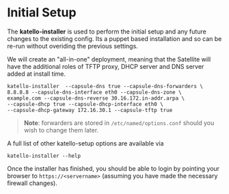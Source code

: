 # Initial Setup

The **katello-installer** is used to perform the initial setup and any future changes to the existing config. Its a puppet based installation and so can be re-run without overiding the previous settings.

We will create an "all-in-one" deployment, meaning that the Satellite will have the additional roles of TFTP proxy, DHCP server and DNS server added at install time.

```
katello-installer  --capsule-dns true --capsule-dns-forwarders \
8.8.8.8 --capsule-dns-interface eth0 --capsule-dns-zone \
example.com --capsule-dns-reverse 30.16.172.in-addr.arpa \
--capsule-dhcp true --capsule-dhcp-interface eth0 \
--capsule-dhcp-gateway 172.16.30.1 --capsule-tftp true
```

>**Note**: forwarders are stored in ```/etc/named/options.conf``` should you wish to change them later.

A full list of other katello-setup options are available via
```
katello-installer --help
```

Once the installer has finished, you should be able to login by pointing your browser to ```https://<servername>``` (assuming you have made the necessary firewall changes).


